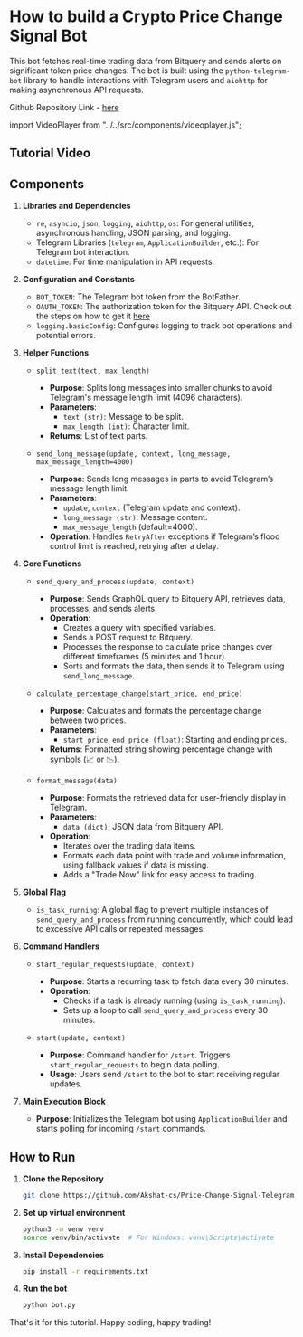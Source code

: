 # How to build a Crypto Price Change Signal Bot

This bot fetches real-time trading data from Bitquery and sends alerts on significant token price changes. The bot is built using the `python-telegram-bot` library to handle interactions with Telegram users and `aiohttp` for making asynchronous API requests.

Github Repository Link - [here](https://github.com/Akshat-cs/Price-Change-Signal-Telegram-Bot.git)

import VideoPlayer from "../../src/components/videoplayer.js";

## Tutorial Video

<VideoPlayer url="https://www.youtube.com/watch?v=0jbNXwNRuwE" />

## Components

1. **Libraries and Dependencies**

   - `re`, `asyncio`, `json`, `logging`, `aiohttp`, `os`: For general utilities, asynchronous handling, JSON parsing, and logging.
   - Telegram Libraries (`telegram`, `ApplicationBuilder`, etc.): For Telegram bot interaction.
   - `datetime`: For time manipulation in API requests.

2. **Configuration and Constants**

   - `BOT_TOKEN`: The Telegram bot token from the BotFather.
   - `OAUTH_TOKEN`: The authorization token for the Bitquery API. Check out the steps on how to get it [here](https://docs.bitquery.io/docs/authorisation/how-to-generate/)
   - `logging.basicConfig`: Configures logging to track bot operations and potential errors.

3. **Helper Functions**

   - `split_text(text, max_length)`

     - **Purpose**: Splits long messages into smaller chunks to avoid Telegram's message length limit (4096 characters).
     - **Parameters**:
       - `text (str)`: Message to be split.
       - `max_length (int)`: Character limit.
     - **Returns**: List of text parts.

   - `send_long_message(update, context, long_message, max_message_length=4000)`
     - **Purpose**: Sends long messages in parts to avoid Telegram’s message length limit.
     - **Parameters**:
       - `update`, `context` (Telegram update and context).
       - `long_message (str)`: Message content.
       - `max_message_length` (default=4000).
     - **Operation**: Handles `RetryAfter` exceptions if Telegram’s flood control limit is reached, retrying after a delay.

4. **Core Functions**

   - `send_query_and_process(update, context)`

     - **Purpose**: Sends GraphQL query to Bitquery API, retrieves data, processes, and sends alerts.
     - **Operation**:
       - Creates a query with specified variables.
       - Sends a POST request to Bitquery.
       - Processes the response to calculate price changes over different timeframes (5 minutes and 1 hour).
       - Sorts and formats the data, then sends it to Telegram using `send_long_message`.

   - `calculate_percentage_change(start_price, end_price)`

     - **Purpose**: Calculates and formats the percentage change between two prices.
     - **Parameters**:
       - `start_price`, `end_price (float)`: Starting and ending prices.
     - **Returns**: Formatted string showing percentage change with symbols (📈 or 📉).

   - `format_message(data)`
     - **Purpose**: Formats the retrieved data for user-friendly display in Telegram.
     - **Parameters**:
       - `data (dict)`: JSON data from Bitquery API.
     - **Operation**:
       - Iterates over the trading data items.
       - Formats each data point with trade and volume information, using fallback values if data is missing.
       - Adds a "Trade Now" link for easy access to trading.

5. **Global Flag**

   - `is_task_running`: A global flag to prevent multiple instances of `send_query_and_process` from running concurrently, which could lead to excessive API calls or repeated messages.

6. **Command Handlers**

   - `start_regular_requests(update, context)`

     - **Purpose**: Starts a recurring task to fetch data every 30 minutes.
     - **Operation**:
       - Checks if a task is already running (using `is_task_running`).
       - Sets up a loop to call `send_query_and_process` every 30 minutes.

   - `start(update, context)`
     - **Purpose**: Command handler for `/start`. Triggers `start_regular_requests` to begin data polling.
     - **Usage**: Users send `/start` to the bot to start receiving regular updates.

7. **Main Execution Block**
   - **Purpose**: Initializes the Telegram bot using `ApplicationBuilder` and starts polling for incoming `/start` commands.

## How to Run

1. **Clone the Repository**

   ```bash
   git clone https://github.com/Akshat-cs/Price-Change-Signal-Telegram-Bot.git .
   ```

2. **Set up virtual environment**

   ```bash
   python3 -m venv venv
   source venv/bin/activate  # For Windows: venv\Scripts\activate
   ```

3. **Install Dependencies**

   ```bash
   pip install -r requirements.txt
   ```

4. **Run the bot**
   ```bash
   python bot.py
   ```

That's it for this tutorial. Happy coding, happy trading!
